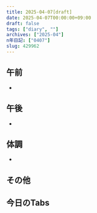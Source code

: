 ```yaml
---
title: 2025-04-07[draft]
date: 2025-04-07T00:00:00+09:00
draft: false
tags: ["diary", ""]
archives: ["2025-04"]
n年日記: ["0407"]
slug: 429962
---
```

## 午前
- 
## 午後
- 
## 体調
- 
## その他
## 今日のTabs